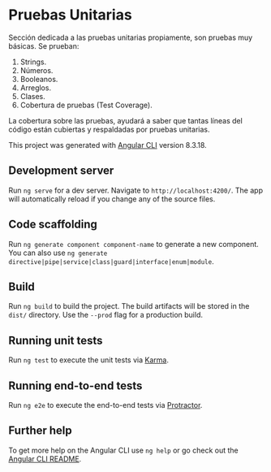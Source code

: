 # Pruebas Unitarias

Sección dedicada a las pruebas unitarias propiamente, son pruebas muy básicas.
Se prueban:
1. Strings.
2. Números.
3. Booleanos.
4. Arreglos.
5. Clases.
6. Cobertura de pruebas (Test Coverage).

La cobertura sobre las pruebas, ayudará a saber que tantas líneas del código están cubiertas y respaldadas por pruebas unitarias.



This project was generated with [Angular CLI](https://github.com/angular/angular-cli) version 8.3.18.

## Development server

Run `ng serve` for a dev server. Navigate to `http://localhost:4200/`. The app will automatically reload if you change any of the source files.

## Code scaffolding

Run `ng generate component component-name` to generate a new component. You can also use `ng generate directive|pipe|service|class|guard|interface|enum|module`.

## Build

Run `ng build` to build the project. The build artifacts will be stored in the `dist/` directory. Use the `--prod` flag for a production build.

## Running unit tests

Run `ng test` to execute the unit tests via [Karma](https://karma-runner.github.io).

## Running end-to-end tests

Run `ng e2e` to execute the end-to-end tests via [Protractor](http://www.protractortest.org/).

## Further help

To get more help on the Angular CLI use `ng help` or go check out the [Angular CLI README](https://github.com/angular/angular-cli/blob/master/README.md).
